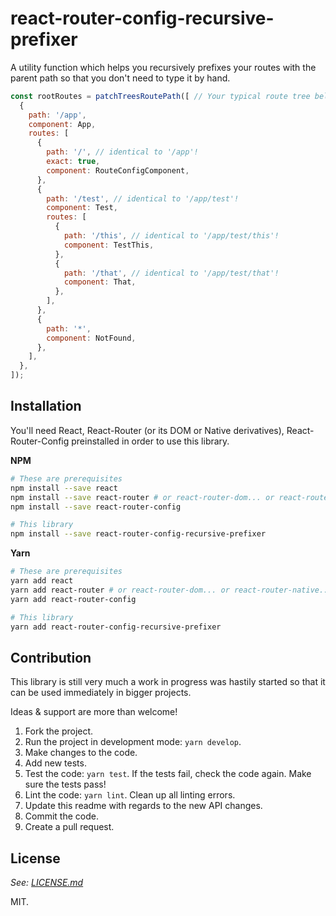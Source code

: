 # react-router-config-recursive-prefixer

A utility function which helps you recursively prefixes your routes with the parent path so that you don't need to type it by hand.

```js
const rootRoutes = patchTreesRoutePath([ // Your typical route tree below...
  {
    path: '/app',
    component: App,
    routes: [
      {
        path: '/', // identical to '/app'!
        exact: true,
        component: RouteConfigComponent,
      },
      {
        path: '/test', // identical to '/app/test'!
        component: Test,
        routes: [
          {
            path: '/this', // identical to '/app/test/this'!
            component: TestThis,
          },
          {
            path: '/that', // identical to '/app/test/that'!
            component: That,
          },
        ],
      },
      {
        path: '*',
        component: NotFound,
      },
    ],
  },
]);
```

## Installation
You'll need React, React-Router (or its DOM or Native derivatives), React-Router-Config preinstalled in order to use this library.

**NPM**
```sh
# These are prerequisites
npm install --save react
npm install --save react-router # or react-router-dom... or react-router-native... they also import react-router, anyway
npm install --save react-router-config

# This library
npm install --save react-router-config-recursive-prefixer
```

**Yarn**
```sh
# These are prerequisites
yarn add react
yarn add react-router # or react-router-dom... or react-router-native... they also import react-router, anyway
yarn add react-router-config

# This library
yarn add react-router-config-recursive-prefixer
```

## Contribution
This library is still very much a work in progress was hastily started so that it can be used immediately in bigger projects.

Ideas & support are more than welcome!

1. Fork the project.
2. Run the project in development mode: `yarn develop`.
3. Make changes to the code.
4. Add new tests.
5. Test the code: `yarn test`. If the tests fail, check the code again. Make sure the tests pass!
6. Lint the code: `yarn lint`. Clean up all linting errors.
7. Update this readme with regards to the new API changes.
8. Commit the code.
9. Create a pull request.

## License

_See: [LICENSE.md](LICENSE.md)_

MIT.
